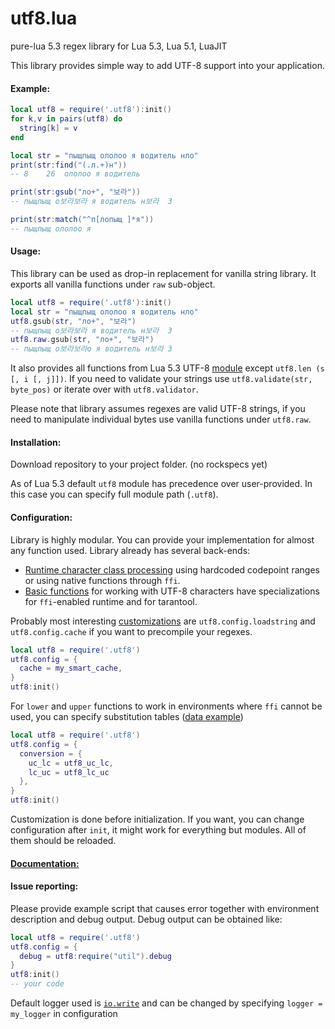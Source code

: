 # utf8.lua
pure-lua 5.3 regex library for Lua 5.3, Lua 5.1, LuaJIT

This library provides simple way to add UTF-8 support into your application.

#### Example:
```Lua
local utf8 = require('.utf8'):init()
for k,v in pairs(utf8) do
  string[k] = v
end

local str = "пыщпыщ ололоо я водитель нло"
print(str:find("(.л.+)н"))
-- 8	26	ололоо я водитель

print(str:gsub("ло+", "보라"))
-- пыщпыщ о보라보라 я водитель н보라	3

print(str:match("^п[лопыщ ]*я"))
-- пыщпыщ ололоо я
```

#### Usage:

This library can be used as drop-in replacement for vanilla string library. It exports all vanilla functions under `raw` sub-object.

```Lua
local utf8 = require('.utf8'):init()
local str = "пыщпыщ ололоо я водитель нло"
utf8.gsub(str, "ло+", "보라")
-- пыщпыщ о보라보라 я водитель н보라	3
utf8.raw.gsub(str, "ло+", "보라")
-- пыщпыщ о보라보라о я водитель н보라	3
```

It also provides all functions from Lua 5.3 UTF-8 [module](https://www.lua.org/manual/5.3/manual.html#6.5) except `utf8.len (s [, i [, j]])`. If you need to validate your strings use `utf8.validate(str, byte_pos)` or iterate over with `utf8.validator`.

Please note that library assumes regexes are valid UTF-8 strings, if you need to manipulate individual bytes use vanilla functions under `utf8.raw`.


#### Installation:

Download repository to your project folder. (no rockspecs yet)

As of Lua 5.3 default `utf8` module has precedence over user-provided. In this case you can specify full module path (`.utf8`).

#### Configuration:

Library is highly modular. You can provide your implementation for almost any function used. Library already has several back-ends:
- [Runtime character class processing](charclass/runtime/init.lua) using hardcoded codepoint ranges or using native functions through `ffi`.
- [Basic functions](primitives/init.lua) for working with UTF-8 characters have specializations for `ffi`-enabled runtime and for tarantool.

Probably most interesting [customizations](init.lua) are `utf8.config.loadstring` and `utf8.config.cache` if you want to precompile your regexes.

```Lua
local utf8 = require('.utf8')
utf8.config = {
  cache = my_smart_cache,
}
utf8:init()
```

For `lower` and `upper` functions to work in environments where `ffi` cannot be used, you can specify substitution tables ([data example](https://github.com/artemshein/luv/blob/master/utf8data.lua))

```Lua
local utf8 = require('.utf8')
utf8.config = {
  conversion = {
    uc_lc = utf8_uc_lc,
    lc_uc = utf8_lc_uc
  },
}
utf8:init()
```
Customization is done before initialization. If you want, you can change configuration after `init`, it might work for everything but modules. All of them should be reloaded.

#### [Documentation:](test/test.lua)

#### Issue reporting:

Please provide example script that causes error together with environment description and debug output. Debug output can be obtained like:
```Lua
local utf8 = require('.utf8')
utf8.config = {
  debug = utf8:require("util").debug
}
utf8:init()
-- your code
```
Default logger used is [`io.write`](https://www.lua.org/manual/5.3/manual.html#pdf-io.write) and can be changed by specifying `logger = my_logger` in configuration

